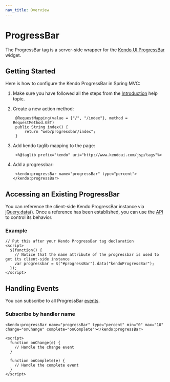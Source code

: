 ```yaml
---
nav_title: Overview
---
```


# ProgressBar

The ProgressBar tag is a server-side wrapper for the [Kendo UI ProgressBar](/api/web/progressbar) widget.

## Getting Started

Here is how to configure the Kendo ProgressBar in Spring MVC:

1. Make sure you have followed all the steps from the [Introduction](/getting-started/using-kendo-with/jsp/introduction) help topic.
2. Create a new action method:

		@RequestMapping(value = {"/", "/index"}, method = RequestMethod.GET)
	    public String index() {       
	        return "web/progressbar/index";
	    }  

3. Add kendo taglib mapping to the page:

		<%@taglib prefix="kendo" uri="http://www.kendoui.com/jsp/tags"%>

4. Add a progressbar:

		<kendo:progressBar name="progressBar" type="percent"></kendo:progressBar>

## Accessing an Existing ProgressBar

You can reference the client-side Kendo ProgressBar instance via [jQuery.data()](http://api.jquery.com/jQuery.data/).
Once a reference has been established, you can use the [API](/api/web/progressbar#methods) to control its behavior.

### Example

	// Put this after your Kendo ProgressBar tag declaration
    <script>
      $(function() {
        // Notice that the name attribute of the progressbar is used to get its client-side instance
        var progressbar = $("#progressBar").data("kendoProgressBar");
      });
    </script>

## Handling Events

You can subscribe to all ProgressBar [events](/api/web/progressbar#events).

### Subscribe by handler name

	<kendo:progressBar name="progressBar" type="percent" min="0" max="10" change="onChange" complete="onComplete"></kendo:progressBar>

	<script>
      function onChange(e) {
        // Handle the change event
      }

      function onComplete(e) {
        // Handle the complete event
      }
    </script>
